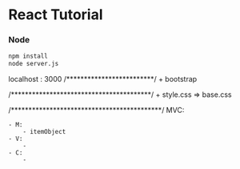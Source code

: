 # React Tutorial

### Node

```sh
npm install
node server.js
```
localhost : 3000
/*************************/
    + bootstrap

/****************************************/
    + style.css => base.css




/*******************************************/
MVC:

    - M:
        - itemObject
    - V:
        -
    - C:
        -
